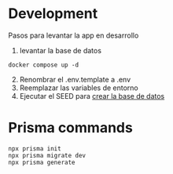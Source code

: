 # Development

Pasos para levantar la app en desarrollo

1. levantar la base de datos

```
docker compose up -d
```

2. Renombrar el .env.template a .env
3. Reemplazar las variables de entorno
4. Ejecutar el SEED para [crear la base de datos](localhost:3000/api/seed)

# Prisma commands

```
npx prisma init
npx prisma migrate dev
npx prisma generate
```
